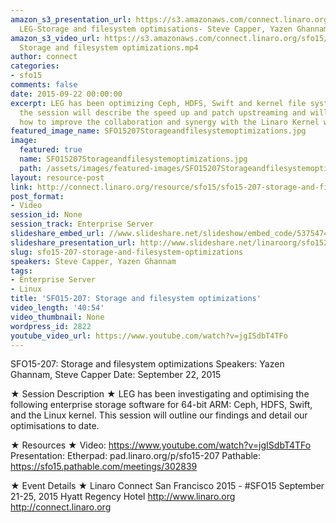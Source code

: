 ```yaml
---
amazon_s3_presentation_url: https://s3.amazonaws.com/connect.linaro.org/sfo15/Presentations/09-22-Tuesday/SFO15-207-
  LEG-Storage and filesystem optimisations- Steve Capper, Yazen Ghannam.pdf
amazon_s3_video_url: https://s3.amazonaws.com/connect.linaro.org/sfo15/Videos/09-22-Tuesday/SFO15-207
  Storage and filesystem optimizations.mp4
author: connect
categories:
- sfo15
comments: false
date: 2015-09-22 00:00:00
excerpt: LEG has been optimizing Ceph, HDFS, Swift and kernel file system CRC algorithms,
  the session will describe the speed up and patch upstreaming and will then cover
  how to improve the collaboration and synergy with the Linaro Kernel working group.
featured_image_name: SFO15207Storageandfilesystemoptimizations.jpg
image:
  featured: true
  name: SFO15207Storageandfilesystemoptimizations.jpg
  path: /assets/images/featured-images/SFO15207Storageandfilesystemoptimizations.jpg
layout: resource-post
link: http://connect.linaro.org/resource/sfo15/sfo15-207-storage-and-filesystem-optimizations/
post_format:
- Video
session_id: None
session_track: Enterprise Server
slideshare_embed_url: //www.slideshare.net/slideshow/embed_code/53754748
slideshare_presentation_url: http://www.slideshare.net/linaroorg/sfo15207-storage-and-filesystem-optimizations
slug: sfo15-207-storage-and-filesystem-optimizations
speakers: Steve Capper, Yazen Ghannam
tags:
- Enterprise Server
- Linux
title: 'SFO15-207: Storage and filesystem optimizations'
video_length: '40:54'
video_thumbnail: None
wordpress_id: 2822
youtube_video_url: https://www.youtube.com/watch?v=jgISdbT4TFo
---
```


SFO15-207: Storage and filesystem optimizations
Speakers:  Yazen Ghannam, Steve Capper
Date: September 22, 2015

★ Session Description ★
LEG has been investigating and optimising the following enterprise storage software for 64-bit ARM: Ceph, HDFS, Swift, and the Linux kernel. This session will outline our findings and detail our
optimisations to date.

★ Resources ★ 
Video: https://www.youtube.com/watch?v=jgISdbT4TFo
Presentation:
Etherpad: pad.linaro.org/p/sfo15-207
Pathable: https://sfo15.pathable.com/meetings/302839                         

★ Event Details ★ 
Linaro Connect San Francisco 2015 - #SFO15 
September 21-25, 2015 
Hyatt Regency Hotel 
http://www.linaro.org
http://connect.linaro.org